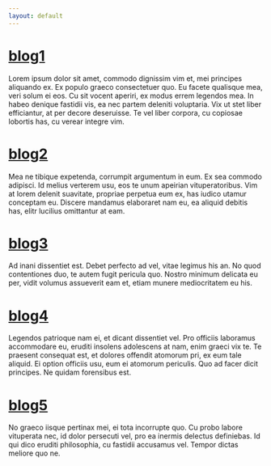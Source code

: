 ```yaml
---
layout: default
---
```


# [blog1](blog/2011-12-31-blog1.md)

Lorem ipsum dolor sit amet, commodo dignissim vim et, mei principes aliquando ex. Ex populo graeco consectetuer quo. Eu facete qualisque mea, veri solum ei eos. Cu sit vocent aperiri, ex modus errem legendos mea. In habeo denique fastidii vis, ea nec partem deleniti voluptaria. Vix ut stet liber efficiantur, at per decore deseruisse. Te vel liber corpora, cu copiosae lobortis has, cu verear integre vim.

# [blog2](blog/2011-12-31-blog2.md)

Mea ne tibique expetenda, corrumpit argumentum in eum. Ex sea commodo adipisci. Id melius verterem usu, eos te unum apeirian vituperatoribus. Vim at lorem delenit suavitate, propriae perpetua eum ex, has iudico utamur conceptam eu. Discere mandamus elaboraret nam eu, ea aliquid debitis has, elitr lucilius omittantur at eam.

# [blog3]()

Ad inani dissentiet est. Debet perfecto ad vel, vitae legimus his an. No quod contentiones duo, te autem fugit pericula quo. Nostro minimum delicata eu per, vidit volumus assueverit eam et, etiam munere mediocritatem eu his.

# [blog4]()

Legendos patrioque nam ei, et dicant dissentiet vel. Pro officiis laboramus accommodare eu, eruditi insolens adolescens at nam, enim graeci vix te. Te praesent consequat est, et dolores offendit atomorum pri, ex eum tale aliquid. Ei option officiis usu, eum ei atomorum periculis. Quo ad facer dicit principes. Ne quidam forensibus est.

# [blog5]()

No graeco iisque pertinax mei, ei tota incorrupte quo. Cu probo labore vituperata nec, id dolor persecuti vel, pro ea inermis delectus definiebas. Id qui dico eruditi philosophia, cu fastidii accusamus vel. Tempor dictas meliore quo ne.